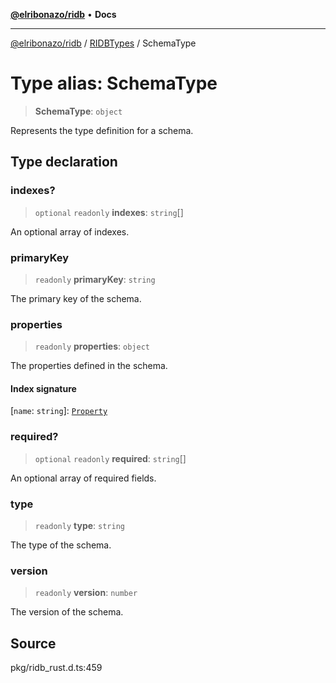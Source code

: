 [**@elribonazo/ridb**](../../../README.md) • **Docs**

***

[@elribonazo/ridb](../../../globals.md) / [RIDBTypes](../README.md) / SchemaType

# Type alias: SchemaType

> **SchemaType**: `object`

Represents the type definition for a schema.

## Type declaration

### indexes?

> `optional` `readonly` **indexes**: `string`[]

An optional array of indexes.

### primaryKey

> `readonly` **primaryKey**: `string`

The primary key of the schema.

### properties

> `readonly` **properties**: `object`

The properties defined in the schema.

#### Index signature

 \[`name`: `string`\]: [`Property`](../classes/Property.md)

### required?

> `optional` `readonly` **required**: `string`[]

An optional array of required fields.

### type

> `readonly` **type**: `string`

The type of the schema.

### version

> `readonly` **version**: `number`

The version of the schema.

## Source

pkg/ridb\_rust.d.ts:459
